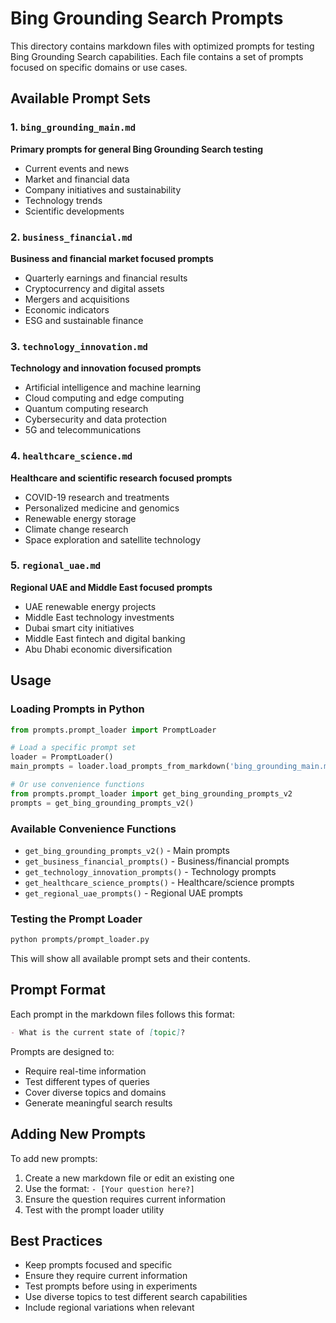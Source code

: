 # Bing Grounding Search Prompts

This directory contains markdown files with optimized prompts for testing Bing Grounding Search capabilities. Each file contains a set of prompts focused on specific domains or use cases.

## Available Prompt Sets

### 1. `bing_grounding_main.md`
**Primary prompts for general Bing Grounding Search testing**
- Current events and news
- Market and financial data
- Company initiatives and sustainability
- Technology trends
- Scientific developments

### 2. `business_financial.md`
**Business and financial market focused prompts**
- Quarterly earnings and financial results
- Cryptocurrency and digital assets
- Mergers and acquisitions
- Economic indicators
- ESG and sustainable finance

### 3. `technology_innovation.md`
**Technology and innovation focused prompts**
- Artificial intelligence and machine learning
- Cloud computing and edge computing
- Quantum computing research
- Cybersecurity and data protection
- 5G and telecommunications

### 4. `healthcare_science.md`
**Healthcare and scientific research focused prompts**
- COVID-19 research and treatments
- Personalized medicine and genomics
- Renewable energy storage
- Climate change research
- Space exploration and satellite technology

### 5. `regional_uae.md`
**Regional UAE and Middle East focused prompts**
- UAE renewable energy projects
- Middle East technology investments
- Dubai smart city initiatives
- Middle East fintech and digital banking
- Abu Dhabi economic diversification

## Usage

### Loading Prompts in Python

```python
from prompts.prompt_loader import PromptLoader

# Load a specific prompt set
loader = PromptLoader()
main_prompts = loader.load_prompts_from_markdown('bing_grounding_main.md')

# Or use convenience functions
from prompts.prompt_loader import get_bing_grounding_prompts_v2
prompts = get_bing_grounding_prompts_v2()
```

### Available Convenience Functions

- `get_bing_grounding_prompts_v2()` - Main prompts
- `get_business_financial_prompts()` - Business/financial prompts
- `get_technology_innovation_prompts()` - Technology prompts
- `get_healthcare_science_prompts()` - Healthcare/science prompts
- `get_regional_uae_prompts()` - Regional UAE prompts

### Testing the Prompt Loader

```bash
python prompts/prompt_loader.py
```

This will show all available prompt sets and their contents.

## Prompt Format

Each prompt in the markdown files follows this format:

```markdown
- What is the current state of [topic]?
```

Prompts are designed to:
- Require real-time information
- Test different types of queries
- Cover diverse topics and domains
- Generate meaningful search results

## Adding New Prompts

To add new prompts:

1. Create a new markdown file or edit an existing one
2. Use the format: `- [Your question here?]`
3. Ensure the question requires current information
4. Test with the prompt loader utility

## Best Practices

- Keep prompts focused and specific
- Ensure they require current information
- Test prompts before using in experiments
- Use diverse topics to test different search capabilities
- Include regional variations when relevant 